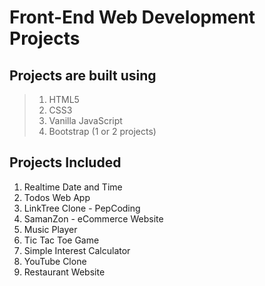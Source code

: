 # Front-End Web Development Projects

## Projects are built using
> 1. HTML5
> 2. CSS3
> 3. Vanilla JavaScript
> 4. Bootstrap (1 or 2 projects)

## Projects Included 

1. Realtime Date and Time
2. Todos Web App
3. LinkTree Clone - PepCoding
4. SamanZon - eCommerce Website 
5. Music Player
6. Tic Tac Toe Game
7. Simple Interest Calculator
8. YouTube Clone
9. Restaurant Website